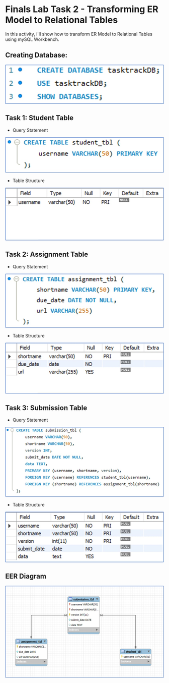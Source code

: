 # Finals Lab Task 2 - Transforming ER Model to Relational Tables
In this activity, i'll show how to transform ER Model to Relational Tables using mySQL Workbench.

## Creating Database:
![screenshot](/Images/Database.jfif)

## Task 1: Student Table
- Query Statement
  
![screenshot](/Images/StudentTbl.jfif)
- Table Structure
  
![screenshot](/Images/DesStudentTbl.jfif)

## Task 2: Assignment Table
- Query Statement

![screenshot](/Images/AssignmentTbl.jfif)
- Table Structure

![screenshot](/Images/DesAssignmentTbl.jfif)

## Task 3: Submission Table
- Query Statement

![screenshot](/Images/SubmissionTbl.jfif)
- Table Structure

![screenshot](/Images/DesSubmissionTbl.jfif)

## EER Diagram

![screenshot](/Images/EER-Diagram.jfif)

